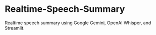 # Realtime-Speech-Summary
Realtime speech summary using Google Gemini, OpenAI Whisper, and Streamlit.
